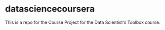# datasciencecoursera
This is a repo for the Course Project for the Data Scientist's Toolbox course.
